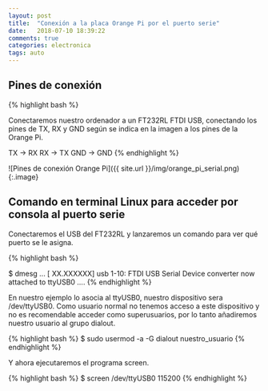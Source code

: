 ```yaml
---
layout: post
title:  "Conexión a la placa Orange Pi por el puerto serie"
date:   2018-07-10 18:39:22
comments: true
categories: electronica
tags: auto
---
```

Pines de conexión
-----------------

{% highlight bash %}

Conectaremos nuestro ordenador a un FT232RL FTDI USB, conectando los pines de TX, RX y GND según se indica en la imagen a los pines de la Orange Pi.

TX  -> RX
RX  -> TX
GND -> GND
{% endhighlight %}

![Pines de conexión Orange Pi]({{ site.url }}/img/orange_pi_serial.png){:.image}




Comando en terminal Linux para acceder por consola al puerto serie
------------------------------------------------------------------

Conectaremos el USB del FT232RL y lanzaremos un comando para ver qué puerto se le asigna.

{% highlight bash %}

$ dmesg
...
[ XX.XXXXXX] usb 1-10: FTDI USB Serial Device converter now attached to ttyUSB0
....
{% endhighlight %}

En nuestro ejemplo lo asocia al ttyUSB0, nuestro dispositivo sera /dev/ttyUSB0. Como usuario normal no tenemos acceso a este dispositivo y no es recomendable acceder como superusuarios, por lo tanto añadiremos nuestro usuario al grupo dialout.

{% highlight bash %}
$ sudo usermod -a -G dialout nuestro_usuario
{% endhighlight %}

Y ahora ejecutaremos el programa screen.

{% highlight bash %}
$ screen /dev/ttyUSB0 115200
{% endhighlight %}
